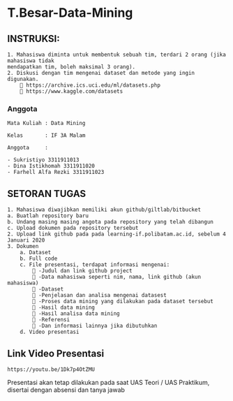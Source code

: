 # T.Besar-Data-Mining

## INSTRUKSI:
```
1. Mahasiswa diminta untuk membentuk sebuah tim, terdari 2 orang (jika mahasiswa tidak
mendapatkan tim, boleh maksimal 3 orang).
2. Diskusi dengan tim mengenai dataset dan metode yang ingin digunakan.
     https://archive.ics.uci.edu/ml/datasets.php
     https://www.kaggle.com/datasets
```

### Anggota
```
Mata Kuliah : Data Mining

Kelas       : IF 3A Malam

Anggota     : 

- Sukristiyo 3311911013
- Dina Istikhomah 3311911020
- Farhell Alfa Rezki 3311911023
```

## SETORAN TUGAS
```
1. Mahasiswa diwajibkan memiliki akun github/giltlab/bitbucket
a. Buatlah repository baru
b. Undang masing masing angota pada repository yang telah dibangun
c. Upload dokumen pada repository tersebut
2. Upload link github pada pada learning-if.polibatam.ac.id, sebelum 4 Januari 2020
3. Dokumen
    a. Dataset
    b. Full code
    c. File presentasi, terdapat informasi mengenai:
         -Judul dan link github project
         -Data mahasiswa seperti nim, nama, link github (akun mahasiswa)
         -Dataset
         -Penjelasan dan analisa mengenai datasest
         -Proses data mining yang dilakukan pada dataset tersebut
         -Hasil data mining
         -Hasil analisa data mining
         -Referensi
         -Dan informasi lainnya jika dibutuhkan  
    d. Video presentasi
```

## Link Video Presentasi
```
https://youtu.be/1Dk7p4OtZMU
```
Presentasi akan tetap dilakukan pada saat UAS Teori / UAS Praktikum, disertai dengan absensi
dan tanya jawab
